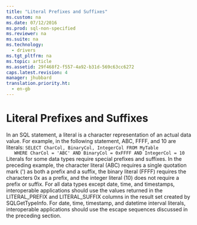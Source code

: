 ```yaml
---
title: "Literal Prefixes and Suffixes"
ms.custom: na
ms.date: 07/12/2016
ms.prod: sql-non-specified
ms.reviewer: na
ms.suite: na
ms.technology: 
  - drivers
ms.tgt_pltfrm: na
ms.topic: article
ms.assetid: 29f468f2-f557-4a92-b31d-569c63cc6272
caps.latest.revision: 4
manager: jhubbard
translation.priority.ht: 
  - en-gb
---
```

# Literal Prefixes and Suffixes
<?xml version="1.0" encoding="utf-8"?>
<developerReferenceWithoutSyntaxDocument xmlns="http://ddue.schemas.microsoft.com/authoring/2003/5" xmlns:xlink="http://www.w3.org/1999/xlink" xmlns:xsi="http://www.w3.org/2001/XMLSchema-instance" xsi:schemaLocation="http://ddue.schemas.microsoft.com/authoring/2003/5 http://dduestorage.blob.core.windows.net/ddueschema/developer.xsd">
  <introduction>
    <para>In an SQL statement, a <legacyItalic>literal</legacyItalic> is a character representation of an actual data value. For example, in the following statement, ABC, FFFF, and 10 are literals:</para>
    <code>SELECT CharCol, BinaryCol, IntegerCol FROM MyTable
   WHERE CharCol = 'ABC' AND BinaryCol = 0xFFFF AND IntegerCol = 10</code>
    <para>Literals for some data types require special prefixes and suffixes. In the preceding example, the character literal (ABC) requires a single quotation mark (') as both a prefix and a suffix, the binary literal (FFFF) requires the characters 0x as a prefix, and the integer literal (10) does not require a prefix or suffix.</para>
    <para>For all data types except date, time, and timestamps, interoperable applications should use the values returned in the LITERAL_PREFIX and LITERAL_SUFFIX columns in the result set created by <legacyBold>SQLGetTypeInfo</legacyBold>. For date, time, timestamp, and datetime interval literals, interoperable applications should use the escape sequences discussed in the preceding section.</para>
  </introduction>
  <relatedTopics />
</developerReferenceWithoutSyntaxDocument>